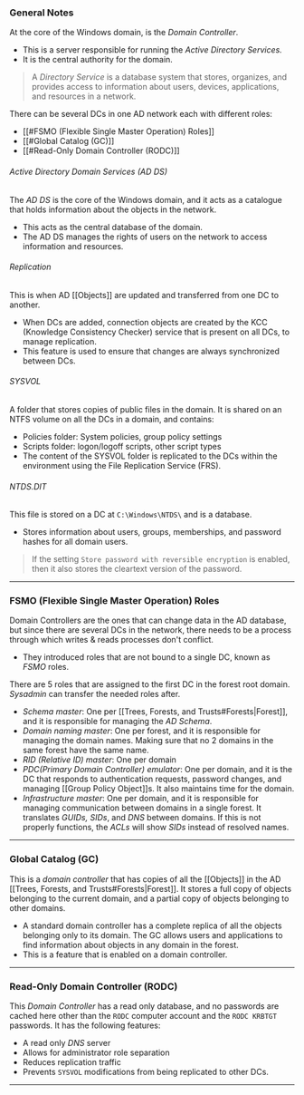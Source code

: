 ### General Notes

At the core of the Windows domain, is the _Domain Controller_.
- This is a server responsible for running the *Active Directory Services.*
- It is the central authority for the domain.

> A *Directory Service* is a database system that stores, organizes, and provides access to information about users, devices, applications, and resources in a network.

There can be several DCs in one AD network each with different roles:
- [[#FSMO (Flexible Single Master Operation) Roles]]
- [[#Global Catalog (GC)]]
- [[#Read-Only Domain Controller (RODC)]]

###### Active Directory Domain Services (AD DS)

The _AD DS_ is the core of the Windows domain, and it acts as a catalogue that holds information about the objects in the network.
- This acts as the central database of the domain.
- The AD DS manages the rights of users on the network to access information and resources.

###### Replication

This is when AD [[Objects]] are updated and transferred from one DC to another.
- When DCs are added, connection objects are created by the KCC (Knowledge Consistency Checker) service that is present on all DCs, to manage replication.
- This feature is used to ensure that changes are always synchronized between DCs.

###### SYSVOL

A folder that stores copies of public files in the domain. It is shared on an NTFS volume on all the DCs in a domain, and contains:
- Policies folder: System policies, group policy settings
- Scripts folder: logon/logoff scripts, other script types
- The content of the SYSVOL folder is replicated to the DCs within the environment using the File Replication Service (FRS).

###### NTDS.DIT

This file is stored on a DC at `C:\Windows\NTDS\` and is a database.
- Stores information about users, groups, memberships, and password hashes for all domain users.

> If the setting `Store password with reversible encryption` is enabled, then it also stores the cleartext version of the password.

---
### FSMO (Flexible Single Master Operation) Roles

Domain Controllers are the ones that can change data in the AD database, but since there are several DCs in the network, there needs to be a process through which writes & reads processes don't conflict.
- They introduced roles that are not bound to a single DC, known as *FSMO* roles.

There are 5 roles that are assigned to the first DC in the forest root domain. *Sysadmin* can transfer the needed roles after.
- *Schema master*: One per [[Trees, Forests, and Trusts#Forests|Forest]], and it is responsible for managing the *AD Schema*.
- *Domain naming master*: One per forest, and it is responsible for managing the domain names. Making sure that no 2 domains in the same forest have the same name.
- *RID (Relative ID) master*: One per domain
- *PDC(Primary Domain Controller) emulator*: One per domain, and it is the DC that responds to authentication requests, password changes, and managing [[Group Policy Object]]s. It also maintains time for the domain.
- *Infrastructure master*: One per domain, and it is responsible for managing communication between domains in a single forest. It translates *GUIDs, SIDs*, and *DNS* between domains. If this is not properly functions, the *ACLs* will show *SIDs* instead of resolved names.

---
### Global Catalog (GC)

This is a *domain controller* that has copies of all the [[Objects]] in the AD [[Trees, Forests, and Trusts#Forests|Forest]]. It stores a full copy of objects belonging to the current domain, and a partial copy of objects belonging to other domains.
- A standard domain controller has a complete replica of all the objects belonging only to its domain. The GC allows users and applications to find information about objects in any domain in the forest.
- This is a feature that is enabled on a domain controller.

---
### Read-Only Domain Controller (RODC)

This *Domain Controller* has a read only database, and no passwords are cached here other than the `RODC` computer account and the `RODC KRBTGT` passwords. It has the following features:
- A read only *DNS* server
- Allows for administrator role separation
- Reduces replication traffic
- Prevents `SYSVOL` modifications from being replicated to other DCs.

---
